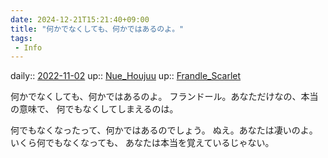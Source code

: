 ```yaml
---
date: 2024-12-21T15:21:40+09:00
title: "何かでなくしても、何かではあるのよ。"
tags:
 - Info
---
```


daily:: [2022-11-02](Daily_Note/2022-11-02.md)
up:: [Nue_Houjuu](../Bar/Novel/Touhou_Project/Nue_Houjuu.md)
up:: [Frandle_Scarlet](../Bar/Novel/Touhou_Project/Frandle_Scarlet.md)

何かでなくしても、何かではあるのよ。
フランドール。あなただけなの、本当の意味で、
何でもなくしてしまえるのは。

何でもなくなったって、何かではあるのでしょう。
ぬえ。あなたは凄いのよ。いくら何でもなくなっても、
あなたは本当を覚えているじゃない。